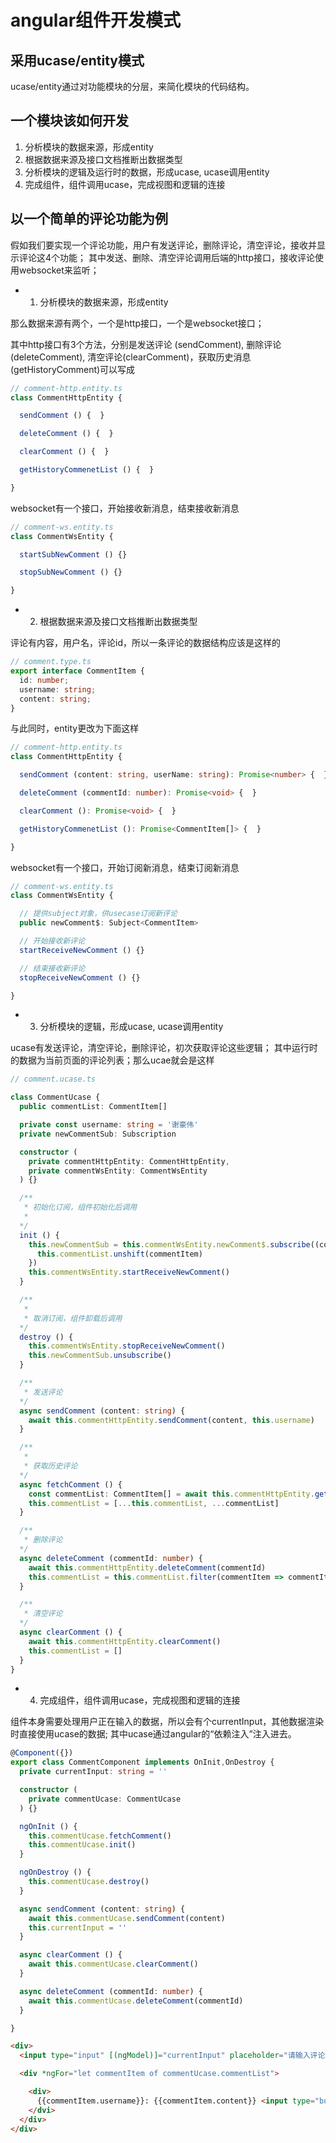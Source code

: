 # angular组件开发模式

## 采用ucase/entity模式


ucase/entity通过对功能模块的分层，来简化模块的代码结构。

## 一个模块该如何开发

1. 分析模块的数据来源，形成entity
2. 根据数据来源及接口文档推断出数据类型
3. 分析模块的逻辑及运行时的数据，形成ucase, ucase调用entity
4. 完成组件，组件调用ucase，完成视图和逻辑的连接


## 以一个简单的评论功能为例

假如我们要实现一个评论功能，用户有发送评论，删除评论，清空评论，接收并显示评论这4个功能；
其中发送、删除、清空评论调用后端的http接口，接收评论使用websocket来监听；

- 1. 分析模块的数据来源，形成entity

那么数据来源有两个，一个是http接口，一个是websocket接口；

其中http接口有3个方法，分别是发送评论 (sendComment), 删除评论(deleteComment), 清空评论(clearComment)，获取历史消息(getHistoryComment)可以写成

```ts
// comment-http.entity.ts
class CommentHttpEntity {

  sendComment () {  }

  deleteComment () {  }

  clearComment () {  }

  getHistoryCommenetList () {  }

}
```

websocket有一个接口，开始接收新消息，结束接收新消息

```ts
// comment-ws.entity.ts
class CommentWsEntity {

  startSubNewComment () {}

  stopSubNewComment () {}

}
```

- 2. 根据数据来源及接口文档推断出数据类型

评论有内容，用户名，评论id，所以一条评论的数据结构应该是这样的

```ts
// comment.type.ts
export interface CommentItem {
  id: number;
  username: string;
  content: string;
}
```

与此同时，entity更改为下面这样


```ts
// comment-http.entity.ts
class CommentHttpEntity {

  sendComment (content: string, userName: string): Promise<number> {  }

  deleteComment (commentId: number): Promise<void> {  }

  clearComment (): Promise<void> {  }

  getHistoryCommenetList (): Promise<CommentItem[]> {  }

}
```

websocket有一个接口，开始订阅新消息，结束订阅新消息

```ts
// comment-ws.entity.ts
class CommentWsEntity {

  // 提供subject对象，供usecase订阅新评论
  public newComment$: Subject<CommentItem>

  // 开始接收新评论
  startReceiveNewComment () {}

  // 结束接收新评论
  stopReceiveNewComment () {}

}
```

- 3. 分析模块的逻辑，形成ucase, ucase调用entity

ucase有发送评论，清空评论，删除评论，初次获取评论这些逻辑；
其中运行时的数据为当前页面的评论列表；那么ucae就会是这样

```ts
// comment.ucase.ts

class CommentUcase {
  public commentList: CommentItem[]

  private const username: string = '谢豪伟'
  private newCommentSub: Subscription

  constructor (
    private commentHttpEntity: CommentHttpEntity,
    private commentWsEntity: CommentWsEntity
  ) {}

  /**
   * 初始化订阅，组件初始化后调用
   * 
  */
  init () {
    this.newCommentSub = this.commentWsEntity.newComment$.subscribe((commentItem: CommentItem) => {
      this.commentList.unshift(commentItem)
    })
    this.commentWsEntity.startReceiveNewComment()
  }

  /**
   * 
   * 取消订阅，组件卸载后调用
  */
  destroy () {
    this.commentWsEntity.stopReceiveNewComment()
    this.newCommentSub.unsubscribe()
  }

  /**
   * 发送评论
  */
  async sendComment (content: string) {
    await this.commentHttpEntity.sendComment(content, this.username)
  }

  /**
   * 
   * 获取历史评论
  */
  async fetchComment () {
    const commentList: CommentItem[] = await this.commentHttpEntity.getHistoryCommenetList()
    this.commentList = [...this.commentList, ...commentList]
  }

  /**
   * 删除评论
  */
  async deleteComment (commentId: number) {
    await this.commentHttpEntity.deleteComment(commentId)
    this.commentList = this.commentList.filter(commentItem => commentItem.id !== commentId)
  }

  /**
   * 清空评论
  */
  async clearComment () {
    await this.commentHttpEntity.clearComment()
    this.commentList = []
  }
}
```

- 4. 完成组件，组件调用ucase，完成视图和逻辑的连接

组件本身需要处理用户正在输入的数据，所以会有个currentInput，其他数据渲染时直接使用ucase的数据;
其中ucase通过angular的“依赖注入”注入进去。

```ts
@Component({})
export class CommentComponent implements OnInit,OnDestroy {
  private currentInput: string = ''

  constructor (
    private commentUcase: CommentUcase
  ) {}

  ngOnInit () {
    this.commentUcase.fetchComment()
    this.commentUcase.init()
  }

  ngOnDestroy () {
    this.commentUcase.destroy()
  }

  async sendComment (content: string) {
    await this.commentUcase.sendComment(content)
    this.currentInput = ''
  }

  async clearComment () {
    await this.commentUcase.clearComment()
  }

  async deleteComment (commentId: number) {
    await this.commentUcase.deleteComment(commentId)
  }

}
```

```html
<div>
  <input type="input" [(ngModel)]="currentInput" placeholder="请输入评论内容">

  <div *ngFor="let commentItem of commentUcase.commentList">

    <div>
      {{commentItem.username}}: {{commentItem.content}} <input type="button" value="删除" (click)="deleteComment(commentItem.id)">
    </dvi>
  </div>
</div>
```






